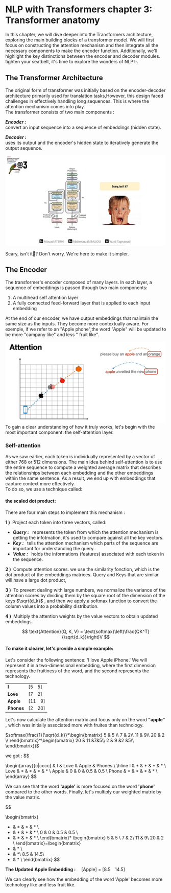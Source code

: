 
# NLP with Transformers chapter 3: Transformer anatomy
In this chapter, we will dive deeper into the Transformers architecture, exploring the main building blocks of a transformer model. We will first focus on constructing the attention mechanism and then integrate all the necessary components to make the encoder function. Additionally, we'll highlight the key distinctions between the encoder and decoder modules.  
tighten your seatbelt, it's time to explore the wonders of NLP✨.

## The Transformer Architecture
The original form of transformer was initially based on the encoder-decoder architecture primarily used for translation tasks,However, this design faced challenges in effectively handling long sequences. This is where the attention mechanism comes into play.  
The transformer consists of two main components :  
  
  ***Encoder :***  
  convert an input sequence into a sequence of embeddings (hidden state).
 
    
***Decoder :***  
uses its output and the encoder's hidden state to iteratively generate the output sequence.

![Figure 1](visuals/chap3visuals/encoder-decoder-linkdin.png)

Scary, isn't it🫣? Don't worry. We're here to make it simpler.

## The Encoder 
The transformer's encoder composed of  many layers. In each layer, a sequence of embeddings is passed through two main components:    
1) A multihead self attention layer
2) A fully connected feed-forward layer that is applied to each input embedding  

At the end of our encoder, we have output embeddings that maintain the same size as the inputs. They become more contextually aware. For exemple, if we refer to an "Apple phone",the word "Apple" will be updated to be more "campany like" and less " fruit like".

![figure 2](visuals/chap3visuals/apple.png)
To gain a clear understanding of how it truly works, let's begin with the most important component: the self-attention layer.
### Self-attention
As we saw earlier, each token is individually represented by a vector of either 768 or 512 dimensions. The main idea behind self-attention is to use the entire sequence to compute a weighted average matrix that describes the relationships between each embedding and the other embeddings within the same sentence. As a result, we end up with embeddings that capture context more effectively.  
To do so, we use a technique called:
#### the scaled dot product: 
There are four main steps to implement this mechanism :  

**1 )&nbsp;** Project each token into three vectors, called:
   - ***Query :&nbsp;&nbsp;*** represents the token from which the attention mechanism is getting the infotmation, it's used to compare against all the key vectors.
   - ***Key :&nbsp;&nbsp;***  tells the attention mechanism which parts of the sequence are important for understanding the query.  
   - ***Value :&nbsp;&nbsp;*** holds the informations (features) associated with each token in the sequence.
  

**2 )&nbsp;** Compute attention scores. we use the similarity fonction, which is the dot product of the embeddings matrices. Query and Keys that are similar will have a large dot product,

 **3 )&nbsp;** To prevent dealing with large numbers, we normalize the variance of the attention scores by dividing them by the square root of the dimension of the keys  $\sqrt{d_k}$ , and then we apply a softmax function to convert the column values into a probability distribution.   

**4 )&nbsp;** Multiply the attention weights by the value vectors to obtain updated embeddings.

$$
\text{Attention}(Q, K, V) = \text{softmax}\left(\frac{QK^T}{\sqrt{d_k}}\right)V
$$

#### To make it clearer, let's provide a simple example:

Let's consider the following sentence: 'I love Apple iPhone.' We will represent it in a two-dimensional embedding, where the first dimension represents the fruitiness of the word, and the second represents the technology. 


| | |
|--------------|-------------|
| **I** | [5&emsp;5] | 
| **Love** | [7&emsp;2] |
| **Apple** | [11&emsp;9] |
| **Phones** | [2&emsp;20] |


Let's now calculate the attention matrix and focus only on the word **"apple" ,** which was initially associated more with fruites than technology.


$softmax(\frac{1}{\sqrt{d_k}}*\begin{bmatrix}
5 & 5 \\
7 & 2\\
11 & 9\\
20 & 2 \\
\end{bmatrix}*\begin{bmatrix}
20 & 11 &7&5\\
2 & 9 &2 &5\\ 
\end{bmatrix})$



we got : 
$$

\begin{array}{c|cccc}
& I & Love & Apple & Phones \\
\hline
I & * & * & * & * \\
Love & * & * & * & * \\
Apple & 0 & 0 & 0.5 & 0.5 \\
Phone & * & * & * & * \\
\end{array}
$$

We can see that the word **'apple'** is more focused on the word **'phone'** compared to the other words. Finally, let's multiply our weighted matrix by the value matrix.

$$

\begin{bmatrix}
* & * & * & * \\
* & * & * & * \\
0 & 0 & 0.5 & 0.5 \\
* & * & * & * \\
\end{bmatrix}*
\begin{bmatrix}
5 & 5 \\
7 & 2\\
11 & 9\\
20 & 2 \\
\end{bmatrix}=\begin{bmatrix}
* & * \\
* & *\\
8.5 & 14.5\\
* & * \\
\end{bmatrix}
$$

**The Updated Apple Embedding :**&emsp; [Apple] = [8.5&emsp;14.5]

We can clearly see how the embedding of the word 'Apple' becomes more technology like and less fruit like.


